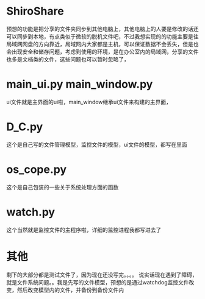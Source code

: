 # ShiroShare

预想的功能是把分享的文件夹同步到其他电脑上，其他电脑上的人要是修改的话还可以同步到本地，有点类似于微软的脱机文件吧，不过我想实现的的功能主要是往局域网网盘的方向靠近，局域网内大家都是主机，可以保证数据不会丢失，但是也会出现安全和储存问题，考虑到使用的环境，是在办公室内的局域网，分享的文件也多是文档类的文件，这些问题也可以暂时忽略了，

# main_ui.py main_window.py
ui文件就是主界面的ui啦，main_window继承ui文件来构建的主界面，

# D_C.py
这个是自己写的文件管理模型，监控文件的模型，ui文件的模型，都写在里面

# os_cope.py
这个是自己包装的一些关于系统处理方面的函数

# watch.py
这个当然就是监控文件的主程序啦，详细的监控进程我都写进去了

# 其他
剩下的大部分都是测试文件了，因为现在还没写完。。。。
说实话现在遇到了障碍，就是文件系统问题。。我是先写的文件模型，预想的是通过watchdog监控文件改变，然后改变模型内的文件，并备份到备份文件内
